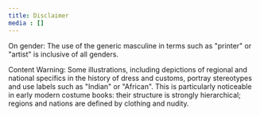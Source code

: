 ```yaml
---
title: Disclaimer
media : []
---
```

On gender: The use of the generic masculine in terms such as "printer" or "artist" is inclusive of all genders.

Content Warning: Some illustrations, including depictions of regional and national specifics in the history of dress and customs, portray stereotypes and use labels such as "Indian" or "African". This is particularly noticeable in early modern costume books: their structure is strongly hierarchical; regions and nations are defined by clothing and nudity.
